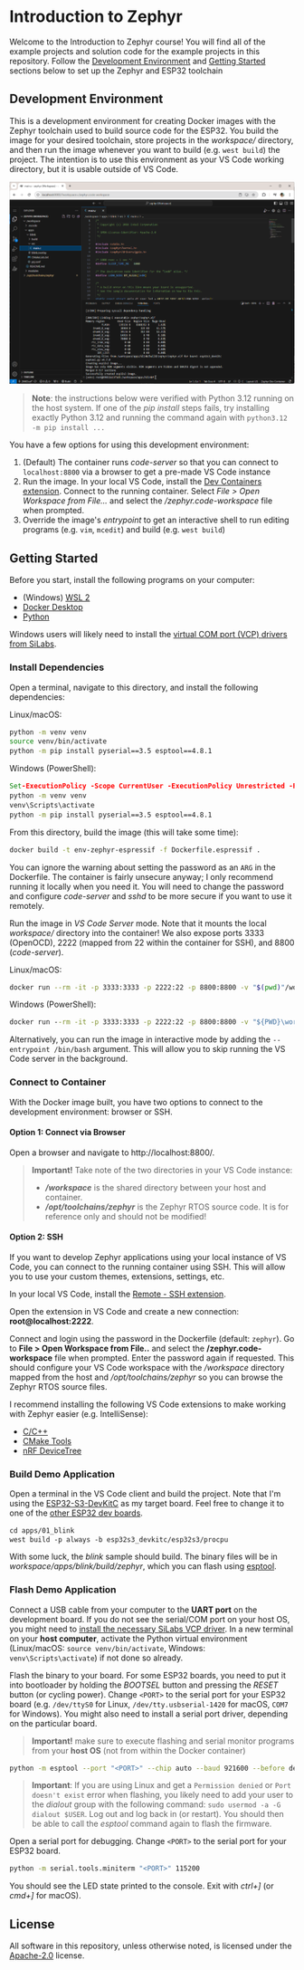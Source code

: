 # Introduction to Zephyr

Welcome to the Introduction to Zephyr course! You will find all of the example projects and solution code for the example projects in this repository. Follow the [Development Environment](#development-environment) and [Getting Started](#getting-started) sections below to set up the Zephyr and ESP32 toolchain 

## Development Environment

This is a development environment for creating Docker images with the Zephyr toolchain used to build source code for the ESP32. You build the image for your desired toolchain, store projects in the *workspace/* directory, and then run the image whenever you want to build (e.g. `west build`) the project. The intention is to use this environment as your VS Code working directory, but it is usable outside of VS Code.

![Screen Blink Build](.images/screen-blink-build.png)

> **Note**: the instructions below were verified with Python 3.12 running on the host system. If one of the *pip install* steps fails, try installing exactly Python 3.12 and running the command again with `python3.12 -m pip install ...`

You have a few options for using this development environment:

 1. (Default) The container runs *code-server* so that you can connect to `localhost:8800` via a browser to get a pre-made VS Code instance
 2. Run the image. In your local VS Code, install the [Dev Containers extension](https://marketplace.visualstudio.com/items?itemName=ms-vscode-remote.remote-containers). Connect to the running container. Select *File > Open Workspace from File...* and select the */zephyr.code-workspace* file when prompted.
 3. Override the image's *entrypoint* to get an interactive shell to run editing programs (e.g. `vim`, `mcedit`) and build (e.g. `west build`)

## Getting Started

Before you start, install the following programs on your computer:

 * (Windows) [WSL 2](https://learn.microsoft.com/en-us/windows/wsl/install)
 * [Docker Desktop](https://www.docker.com/products/docker-desktop/)
 * [Python](https://www.python.org/downloads/)

Windows users will likely need to install the [virtual COM port (VCP) drivers from SiLabs](https://www.silabs.com/developers/usb-to-uart-bridge-vcp-drivers?tab=downloads).

### Install Dependencies

Open a terminal, navigate to this directory, and install the following dependencies:

Linux/macOS:

```sh
python -m venv venv
source venv/bin/activate
python -m pip install pyserial==3.5 esptool==4.8.1
```

Windows (PowerShell):

```bat
Set-ExecutionPolicy -Scope CurrentUser -ExecutionPolicy Unrestricted -Force
python -m venv venv
venv\Scripts\activate
python -m pip install pyserial==3.5 esptool==4.8.1
```

From this directory, build the image (this will take some time):

```sh
docker build -t env-zephyr-espressif -f Dockerfile.espressif .
```

You can ignore the warning about setting the password as an `ARG` in the Dockerfile. The container is fairly unsecure anyway; I only recommend running it locally when you need it. You will need to change the password and configure *code-server* and *sshd* to be more secure if you want to use it remotely.

Run the image in *VS Code Server* mode. Note that it mounts the local *workspace/* directory into the container! We also expose ports 3333 (OpenOCD), 2222 (mapped from 22 within the container for SSH), and 8800 (*code-server*).

Linux/macOS:

```sh
docker run --rm -it -p 3333:3333 -p 2222:22 -p 8800:8800 -v "$(pwd)"/workspace:/workspace -w /workspace env-zephyr-espressif
```

Windows (PowerShell):

```bat
docker run --rm -it -p 3333:3333 -p 2222:22 -p 8800:8800 -v "${PWD}\workspace:/workspace" -w /workspace env-zephyr-espressif
```

Alternatively, you can run the image in interactive mode by adding the `--entrypoint /bin/bash` argument. This will allow you to skip running the VS Code server in the background.

### Connect to Container

With the Docker image built, you have two options to connect to the development environment: browser or SSH.

#### Option 1: Connect via Browser

Open a browser and navigate to http://localhost:8800/.

> **Important!** Take note of the two directories in your VS Code instance:
> * ***/workspace*** is the shared directory between your host and container.
> * ***/opt/toolchains/zephyr*** is the Zephyr RTOS source code. It is for reference only and should not be modified!

#### Option 2: SSH

If you want to develop Zephyr applications using your local instance of VS Code, you can connect to the running container using SSH. This will allow you to use your custom themes, extensions, settings, etc.

In your local VS Code, install the [Remote - SSH extension](https://marketplace.visualstudio.com/items?itemName=ms-vscode-remote.remote-ssh).

Open the extension in VS Code and create a new connection: **root@localhost:2222**.

Connect and login using the password in the Dockerfile (default: `zephyr`). Go to **File > Open Workspace from File..** and select the **/zephyr.code-workspace** file when prompted. Enter the password again if requested. This should configure your VS Code workspace with the */workspace* directory mapped from the host and */opt/toolchains/zephyr* so you can browse the Zephyr RTOS source files.

I recommend installing the following VS Code extensions to make working with Zephyr easier (e.g. IntelliSense):

 * [C/C++](https://marketplace.visualstudio.com/items?itemName=ms-vscode.cpptools)
 * [CMake Tools](https://marketplace.visualstudio.com/items?itemName=ms-vscode.cmake-tools)
 * [nRF DeviceTree](https://marketplace.visualstudio.com/items?itemName=nordic-semiconductor.nrf-devicetree)

### Build Demo Application

Open a terminal in the VS Code client and build the project. Note that I'm using the [ESP32-S3-DevKitC](https://docs.espressif.com/projects/esp-idf/en/stable/esp32s3/hw-reference/esp32s3/user-guide-devkitc-1.html) as my target board. Feel free to change it to one of the [other ESP32 dev boards](https://docs.zephyrproject.org/latest/boards/index.html#vendor=espressif).

```
cd apps/01_blink
west build -p always -b esp32s3_devkitc/esp32s3/procpu
```

With some luck, the *blink* sample should build. The binary files will be in *workspace/apps/blink/build/zephyr*, which you can flash using [esptool](https://docs.espressif.com/projects/esptool/en/latest/esp32/).

### Flash Demo Application

Connect a USB cable from your computer to the **UART port** on the development board. If you do not see the serial/COM port on your host OS, you might need to [install the necessary SiLabs VCP driver](https://www.silabs.com/developers/usb-to-uart-bridge-vcp-drivers?tab=downloads). In a new terminal on your **host computer**, activate the Python virtual environment (Linux/macOS: `source venv/bin/activate`, Windows: `venv\Scripts\activate`) if not done so already.

Flash the binary to your board. For some ESP32 boards, you need to put it into bootloader by holding the *BOOTSEL* button and pressing the *RESET* button (or cycling power). Change `<PORT>` to the serial port for your ESP32 board (e.g. `/dev/ttyS0` for Linux, `/dev/tty.usbserial-1420` for macOS, `COM7` for Windows). You might also need to install a serial port driver, depending on the particular board.

> **Important!** make sure to execute flashing and serial monitor programs from your **host OS** (not from within the Docker container)

```sh
python -m esptool --port "<PORT>" --chip auto --baud 921600 --before default_reset --after hard_reset write_flash -u --flash_mode keep --flash_freq 40m --flash_size detect 0x0 workspace/apps/01_blink/build/zephyr/zephyr.bin
```

> **Important**: If you are using Linux and get a `Permission denied` or `Port doesn't exist` error when flashing, you likely need to add your user to the *dialout* group with the following command: `sudo usermod -a -G dialout $USER`. Log out and log back in (or restart). You should then be able to call the *esptool* command again to flash the firmware.

Open a serial port for debugging. Change `<PORT>` to the serial port for your ESP32 board.

```sh
python -m serial.tools.miniterm "<PORT>" 115200
```

You should see the LED state printed to the console. Exit with *ctrl+]* (or *cmd+]* for macOS).

## License

All software in this repository, unless otherwise noted, is licensed under the [Apache-2.0](https://www.apache.org/licenses/LICENSE-2.0) license.
